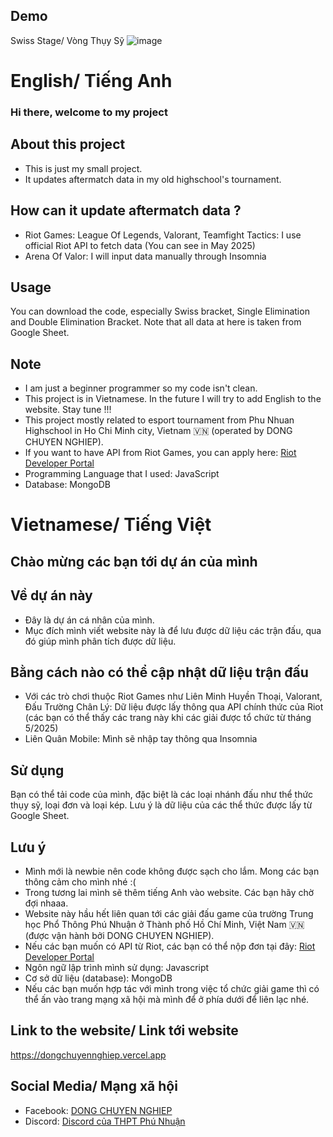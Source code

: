 
## Demo
Swiss Stage/ Vòng Thụy Sỹ
![image](https://github.com/user-attachments/assets/b110f742-a217-4137-b4f4-7ff647e11dd1)

# English/ Tiếng Anh
### Hi there, welcome to my project

## About this project
- This is just my small project.
- It updates aftermatch data in my old highschool's tournament.

## How can it update aftermatch data ?
- Riot Games: League Of Legends, Valorant, Teamfight Tactics: I use official Riot API to fetch data (You can see in May 2025)
- Arena Of Valor: I will input data manually through Insomnia

## Usage
You can download the code, especially Swiss bracket, Single Elimination and Double Elimination Bracket. Note that all data at here is taken from Google Sheet. 

## Note
- I am just a beginner programmer so my code isn't clean.
- This project is in Vietnamese. In the future I will try to add English to the website. Stay tune !!!
- This project mostly related to esport tournament from Phu Nhuan Highschool in Ho Chi Minh city, Vietnam 🇻🇳 (operated by DONG CHUYEN NGHIEP).
- If you want to have API from Riot Games, you can apply here: <a href="https://developer.riotgames.com/">Riot Developer Portal</a>
- Programming Language that I used: JavaScript
- Database: MongoDB

# Vietnamese/ Tiếng Việt
## Chào mừng các bạn tới dự án của mình

## Về dự án này
- Đây là dự án cá nhân của mình.
- Mục đích mình viết website này là để lưu được dữ liệu các trận đấu, qua đó giúp mình phân tích được dữ liệu.

## Bằng cách nào có thể cập nhật dữ liệu trận đấu
- Với các trò chơi thuộc Riot Games như Liên Minh Huyền Thoại, Valorant, Đấu Trường Chân Lý: Dữ liệu được lấy thông qua API chính thức của Riot (các bạn có thể thấy các trang này khi các giải được tổ chức từ tháng 5/2025)
- Liên Quân Mobile: Mình sẽ nhập tay thông qua Insomnia

## Sử dụng
Bạn có thể tải code của mình, đặc biệt là các loại nhánh đấu như thể thức thụy sỹ, loại đơn và loại kép. Lưu ý là dữ liệu của các thể thức được lấy từ Google Sheet.

## Lưu ý
- Mình mới là newbie nên code không được sạch cho lắm. Mong các bạn thông cảm cho mình nhé :(
- Trong tương lai mình sẽ thêm tiếng Anh vào website. Các bạn hãy chờ đợi nhaaa.
- Website này hầu hết liên quan tới các giải đấu game của trường Trung học Phổ Thông Phú Nhuận ở Thành phố Hồ Chí Minh, Việt Nam 🇻🇳 (được vận hành bởi DONG CHUYEN NGHIEP).
- Nếu các bạn muốn có API từ Riot, các bạn có thể nộp đơn tại đây: <a href="https://developer.riotgames.com/">Riot Developer Portal</a>
- Ngôn ngữ lập trình mình sử dụng: Javascript
- Cơ sở dữ liệu (database): MongoDB
- Nếu các bạn muốn hợp tác với mình trong việc tổ chức giải game thì có thể ấn vào trang mạng xã hội mà mình để ở phía dưới để liên lạc nhé.

## Link to the website/ Link tới website
<a href="https://dongchuyennghiep.vercel.app/">https://dongchuyennghiep.vercel.app</a>

## Social Media/ Mạng xã hội
- Facebook: <a href="https://www.facebook.com/dongchuyennghiep">DONG CHUYEN NGHIEP</a>
- Discord: <a href="https://discord.gg/RFAkWXdx">Discord của THPT Phú Nhuận</a>
